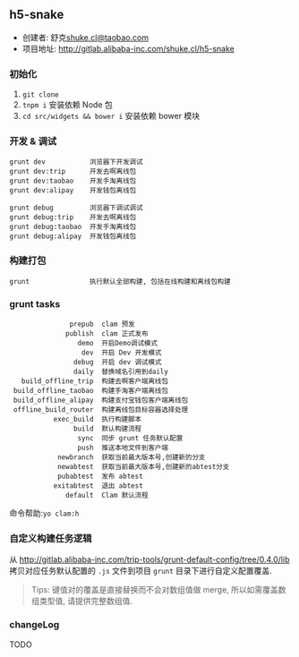 ## h5-snake

- 创建者: 舒克<shuke.cl@taobao.com>
- 项目地址: http://gitlab.alibaba-inc.com/shuke.cl/h5-snake

### 初始化

1. `git clone`
2. `tnpm i` 安装依赖 Node 包
3. `cd src/widgets && bower i` 安装依赖 bower 模块

### 开发 & 调试

	grunt dev           浏览器下开发调试
	grunt dev:trip      开发去啊离线包
	grunt dev:taobao    开发手淘离线包
	grunt dev:alipay    开发钱包离线包
	
	grunt debug         浏览器下调试调试
	grunt debug:trip    开发去啊离线包
	grunt debug:taobao  开发手淘离线包
	grunt debug:alipay  开发钱包离线包
	
### 构建打包

    grunt               执行默认全部构建, 包括在线构建和离线包构建
    
### grunt tasks

                   prepub  clam 预发                                                 
                  publish  clam 正式发布                                               
                     demo  开启Demo调试模式                                              
                      dev  开启 Dev 开发模式                                             
                    debug  开启 dev 调试模式                                             
                    daily  替换域名引用到daily                                            
       build_offline_trip  构建去啊客户端离线包                                              
     build_offline_taobao  构建手淘客户端离线包                                              
     build_offline_alipay  构建支付宝钱包客户端离线包                                           
     offline_build_router  构建离线包目标容器选择处理                                           
               exec_build  执行构建脚本                                                  
                    build  默认构建流程                                                  
                     sync  同步 grunt 任务默认配置                                         
                     push  推送本地文件到客户端                                              
                newbranch  获取当前最大版本号,创建新的分支                                        
                newabtest  获取当前最大版本号,创建新的abtest分支                                  
                pubabtest  发布 abtest                                               
               exitabtest  退出 abtest                                               
                  default  Clam 默认流程 

命令帮助:`yo clam:h`

### 自定义构建任务逻辑

从 <http://gitlab.alibaba-inc.com/trip-tools/grunt-default-config/tree/0.4.0/lib> 拷贝对应任务默认配置的 `.js` 文件到项目 `grunt` 目录下进行自定义配置覆盖.

> Tips: 键值对的覆盖是直接替换而不会对数组值做 merge, 所以如需覆盖数组类型值, 请提供完整数组值.

### changeLog

TODO
